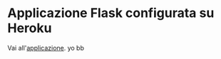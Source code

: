 # Applicazione Flask configurata su Heroku #

Vai all'[applicazione](https://mysterious-wave-69855.herokuapp.com/).
yo bb
